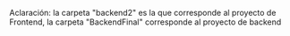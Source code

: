 Aclaración: la carpeta "backend2" es la que corresponde al proyecto de Frontend, la carpeta "BackendFinal" corresponde al proyecto de backend
